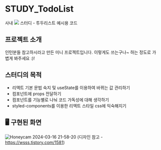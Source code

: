 # STUDY_TodoList
사내 <img src="https://img.shields.io/badge/React-black?style=flat&logo=react&logoColor=blue"/> 스터디 - 투두리스트 예시용 코드


## 프로젝트 소개
인턴분들 참고하시라고 만든 미니 프로젝트입니다. 이렇게도 쓰는구나~ 하는 정도로 가볍게 봐주세요 :)!


## 스터디의 목적
- 리액트 기본 문법 숙지 및 useState를 이용하여 바뀌는 값 관리하기
- 컴포넌트에 props 전달하기
- 컴포넌트를 기능별로 나눠 코드 가독성에 대해 생각하기
- styled-components를 이용한 리액트 스타일 css에 익숙해지기
   

## 🖥️ 구현된 화면
![Honeycam 2024-03-16 21-58-20](https://github.com/czmcm5/STUDY_TodoList/assets/116141225/5424c7dd-5864-49de-a4fe-d8216a74cc9a)
(디자인 참고 - https://wsss.tistory.com/1581)
